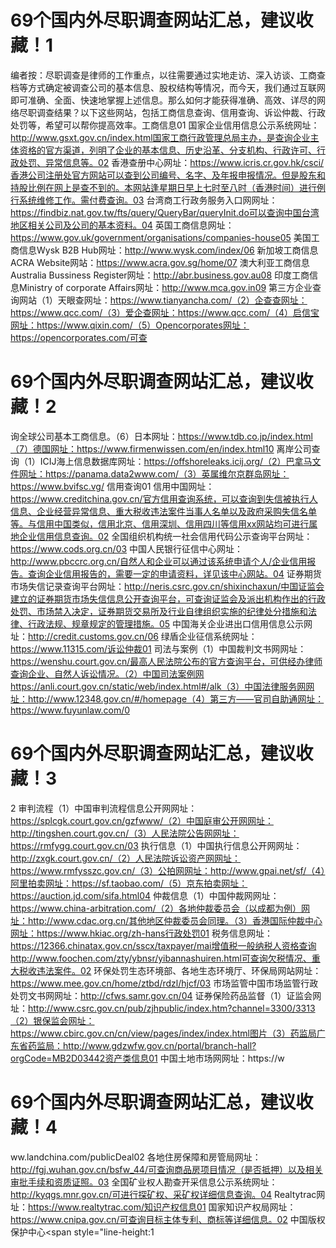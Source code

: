 # 69个国内外尽职调查网站汇总，建议收藏！1

编者按：尽职调查是律师的工作重点，以往需要通过实地走访、深入访谈、工商查档等方式确定被调查公司的基本信息、股权结构等情况，而今天，我们通过互联网即可准确、全面、快速地掌握上述信息。那么如何才能获得准确、高效、详尽的网络尽职调查结果？以下这些网站，包括工商信息查询、信用查询、诉讼仲裁、行政处罚等，希望可以帮你提高效率。工商信息01 国家企业信用信息公示系统网址：http://www.gsxt.gov.cn/index.html国家工商行政管理总局主办，是查询企业主体资格的官方渠道，列明了企业的基本信息、历史沿革、分支机构、行政许可、行政处罚、异常信息等。02 香港查册中心网址：https://www.icris.cr.gov.hk/csci/香港公司注册处官方网站可以查到公司编号、名字、及年报申报情况。但是股东和持股比例在网上是查不到的。本网站逢星期日早上七时至八时（香港时间）进行例行系统维修工作。需付费查询。03 台湾商工行政务服务入口网网址：https://findbiz.nat.gov.tw/fts/query/QueryBar/queryInit.do可以查询中国台湾地区相关公司及公司的基本资料。04 英国工商信息网址：https://www.gov.uk/government/organisations/companies-house05 美国工商信息Wysk B2B Hub网址：http://www.wysk.com/index/06 新加坡工商信息ACRA Website网站：https://www.acra.gov.sg/home/07 澳大利亚工商信息Australia Bussiness Register网址：http://abr.business.gov.au08 印度工商信息Ministry of corporate Affairs网址：http://www.mca.gov.in09 第三方企业查询网站（1）天眼查网址：https://www.tianyancha.com/（2）企查查网址：https://www.qcc.com/（3）爱企查网址：https://www.qcc.com/（4）启信宝网址：https://www.qixin.com/（5）Opencorporates网址：https://opencorporates.com/可查

# 69个国内外尽职调查网站汇总，建议收藏！2

询全球公司基本工商信息。（6）日本网址：https://www.tdb.co.jp/index.html（7）德国网址：https://www.firmenwissen.com/en/index.html10 离岸公司查询（1）ICIJ海上信息数据库网址：https://offshoreleaks.icij.org/（2）巴拿马文件网址：https://panama.data2www.com/（3）英属维尔京群岛网址：https://www.bvifsc.vg/ 信用查询01 信用中国网址：https://www.creditchina.gov.cn/官方信用查询系统，可以查询到失信被执行人信息、企业经营异常信息、重大税收违法案件当事人名单以及政府采购失信名单等。与信用中国类似，信用北京、信用深圳、信用四川等信用xx网站均可进行属地企业信用信息查询。02 全国组织机构统一社会信用代码公示查询平台网址：https://www.cods.org.cn/03 中国人民银行征信中心网址：http://www.pbccrc.org.cn/自然人和企业可以通过该系统申请个人/企业信用报告。查询企业信用报告的，需要一定的申请资料，详见该中心网站。04 证券期货市场失信记录查询平台网址：http://neris.csrc.gov.cn/shixinchaxun/中国证监会建立的证券期货市场失信信息公开查询平台，可查询证监会及派出机构作出的行政处罚、市场禁入决定，证券期货交易所及行业自律组织实施的纪律处分措施和法律、行政法规、规章规定的管理措施。05 中国海关企业进出口信用信息公示网址：http://credit.customs.gov.cn/06 绿盾企业征信系统网址：https://www.11315.com/诉讼仲裁01 司法与案例（1）中国裁判文书网网址：https://wenshu.court.gov.cn/最高人民法院公布的官方查询平台，可供经办律师查询企业、自然人诉讼情况。（2）中国司法案例网https://anli.court.gov.cn/static/web/index.html#/alk（3）中国法律服务网网址：http://www.12348.gov.cn/#/homepage（4）第三方——官司自助通网址：https://www.fuyunlaw.com/0

# 69个国内外尽职调查网站汇总，建议收藏！3

2 审判流程（1）中国审判流程信息公开网网址：https://splcgk.court.gov.cn/gzfwww/（2）中国庭审公开网网址：http://tingshen.court.gov.cn/（3）人民法院公告网网址：https://rmfygg.court.gov.cn/03 执行信息（1）中国执行信息公开网网址：http://zxgk.court.gov.cn/（2）人民法院诉讼资产网网址：https://www.rmfysszc.gov.cn/（3）公拍网网址：http://www.gpai.net/sf/（4）阿里拍卖网址：https://sf.taobao.com/（5）京东拍卖网址：https://auction.jd.com/sifa.html04 仲裁信息（1）中国仲裁网网址：https://www.china-arbitration.com/（2）各地仲裁委员会（以成都为例）网址：http://www.cdac.org.cn/其他地区仲裁委员会同理。（3）香港国际仲裁中心网址：https://www.hkiac.org/zh-hans行政处罚01 税务信息网址：https://12366.chinatax.gov.cn/sscx/taxpayer/mai增值税一般纳税人资格查询http://www.foochen.com/zty/ybnsr/yibannashuiren.html可查询欠税情况、重大税收违法案件。02 环保处罚生态环境部、各地生态环境厅、环保局网站网址：https://www.mee.gov.cn/home/ztbd/rdzl/hjcf/03 市场监管中国市场监管行政处罚文书网网址：http://cfws.samr.gov.cn/04 证券保险药品监督（1）证监会网址：http://www.csrc.gov.cn/pub/zjhpublic/index.htm?channel=3300/3313（2）银保监会网址：https://www.cbirc.gov.cn/cn/view/pages/index/index.html图片（3）药监局广东省药监局：http://www.gdzwfw.gov.cn/portal/branch-hall?orgCode=MB2D03442资产类信息01 中国土地市场网网址：https://w

# 69个国内外尽职调查网站汇总，建议收藏！4

ww.landchina.com/publicDeal02 各地住房保障和房管局网址：http://fgj.wuhan.gov.cn/bsfw_44/可查询商品房项目情况（是否抵押）以及相关审批手续和资质证照。03 全国矿业权人勘查开采信息公示系统网址：http://kyqgs.mnr.gov.cn/可进行探矿权、采矿权详细信息查询。04 Realtytrac网址：https://www.realtytrac.com/知识产权信息01 国家知识产权局网址：https://www.cnipa.gov.cn/可查询目标主体专利、商标等详细信息。02 中国版权保护中心<span style="line-height:1

